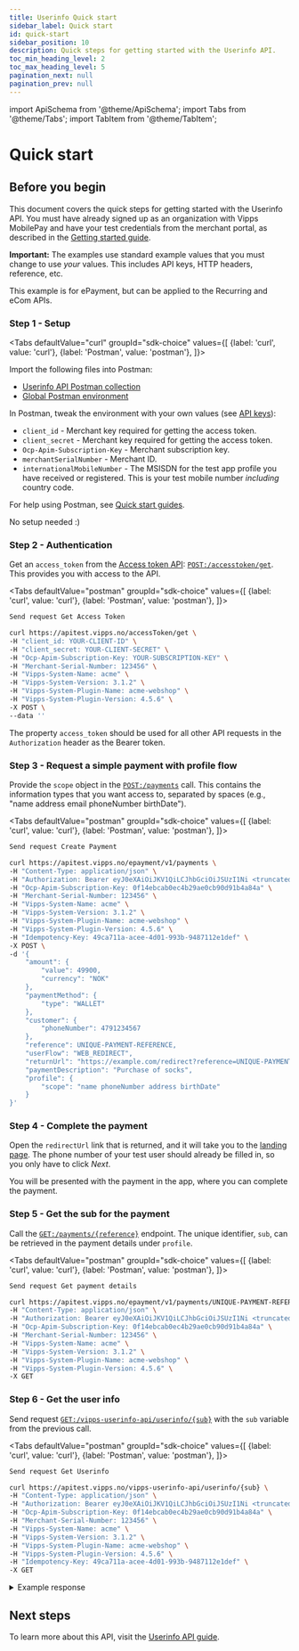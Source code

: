 ```yaml
---
title: Userinfo Quick start
sidebar_label: Quick start
id: quick-start
sidebar_position: 10
description: Quick steps for getting started with the Userinfo API.
toc_min_heading_level: 2
toc_max_heading_level: 5
pagination_next: null
pagination_prev: null
---
```


import ApiSchema from '@theme/ApiSchema';
import Tabs from '@theme/Tabs';
import TabItem from '@theme/TabItem';

# Quick start

## Before you begin

This document covers the quick steps for getting started with the Userinfo API.
You must have already signed up as an organization with Vipps MobilePay and have
your test credentials from the merchant portal, as described in the
[Getting started guide](https://developer.vippsmobilepay.com/docs/getting-started).

**Important:** The examples use standard example values that you must change to
use *your* values. This includes API keys, HTTP headers, reference, etc.

This example is for ePayment, but can be applied to the Recurring and eCom APIs.

### Step 1 - Setup

<Tabs
defaultValue="curl"
groupId="sdk-choice"
values={[
{label: 'curl', value: 'curl'},
{label: 'Postman', value: 'postman'},
]}>
<TabItem value="postman">

Import the following files into Postman:

* [Userinfo API Postman collection](/tools/userinfo-api-postman-collection.json)
* [Global Postman environment](https://github.com/vippsas/vipps-developers/blob/master/tools/vipps-api-global-postman-environment.json)

In Postman, tweak the environment with your own values (see
[API keys](https://developer.vippsmobilepay.com/docs/common-topics/api-keys/)):

* `client_id` - Merchant key required for getting the access token.
* `client_secret` - Merchant key required for getting the access token.
* `Ocp-Apim-Subscription-Key` - Merchant subscription key.
* `merchantSerialNumber` - Merchant ID.
* `internationalMobileNumber` - The MSISDN for the test app profile you have received or registered. This is your test mobile number *including* country code.

For help using Postman, see
[Quick start guides](https://developer.vippsmobilepay.com/docs/quick-start-guides).

</TabItem>
<TabItem value="curl">

No setup needed :)

</TabItem>
</Tabs>

### Step 2 - Authentication

Get an `access_token` from the
[Access token API](https://developer.vippsmobilepay.com/docs/APIs/access-token-api):
[`POST:/accesstoken/get`][access-token-endpoint].
This provides you with access to the API.

<Tabs
defaultValue="postman"
groupId="sdk-choice"
values={[
{label: 'curl', value: 'curl'},
{label: 'Postman', value: 'postman'},
]}>
<TabItem value="postman">

```bash
Send request Get Access Token
```

</TabItem>
<TabItem value="curl">

```bash
curl https://apitest.vipps.no/accessToken/get \
-H "client_id: YOUR-CLIENT-ID" \
-H "client_secret: YOUR-CLIENT-SECRET" \
-H "Ocp-Apim-Subscription-Key: YOUR-SUBSCRIPTION-KEY" \
-H "Merchant-Serial-Number: 123456" \
-H "Vipps-System-Name: acme" \
-H "Vipps-System-Version: 3.1.2" \
-H "Vipps-System-Plugin-Name: acme-webshop" \
-H "Vipps-System-Plugin-Version: 4.5.6" \
-X POST \
--data ''
```

</TabItem>
</Tabs>

The property `access_token` should be used for all other API requests in the `Authorization` header as the Bearer token.

### Step 3 - Request a simple payment with profile flow

Provide the `scope` object in the [`POST:/payments`][create-payment-endpoint] call. This contains the information types that you want access to, separated by spaces (e.g., "name address email phoneNumber birthDate").

<Tabs
defaultValue="postman"
groupId="sdk-choice"
values={[
{label: 'curl', value: 'curl'},
{label: 'Postman', value: 'postman'},
]}>
<TabItem value="postman">

```bash
Send request Create Payment
```

</TabItem>
<TabItem value="curl">

```bash
curl https://apitest.vipps.no/epayment/v1/payments \
-H "Content-Type: application/json" \
-H "Authorization: Bearer eyJ0eXAiOiJKV1QiLCJhbGciOiJSUzI1Ni <truncated>" \
-H "Ocp-Apim-Subscription-Key: 0f14ebcab0ec4b29ae0cb90d91b4a84a" \
-H "Merchant-Serial-Number: 123456" \
-H "Vipps-System-Name: acme" \
-H "Vipps-System-Version: 3.1.2" \
-H "Vipps-System-Plugin-Name: acme-webshop" \
-H "Vipps-System-Plugin-Version: 4.5.6" \
-H "Idempotency-Key: 49ca711a-acee-4d01-993b-9487112e1def" \
-X POST \
-d '{
    "amount": {
        "value": 49900,
        "currency": "NOK"
    },
    "paymentMethod": {
        "type": "WALLET"
    },
    "customer": {
        "phoneNumber": 4791234567
    },
    "reference": UNIQUE-PAYMENT-REFERENCE,
    "userFlow": "WEB_REDIRECT",
    "returnUrl": "https://example.com/redirect?reference=UNIQUE-PAYMENT-REFERENCE",
    "paymentDescription": "Purchase of socks",
    "profile": {
        "scope": "name phoneNumber address birthDate"
    }
}'
```

</TabItem>
</Tabs>

### Step 4 - Complete the payment

Open the `redirectUrl` link that is returned, and it will take you to the
[landing page](https://developer.vippsmobilepay.com/docs/common-topics/landing-page/).
The phone number of your test user should already be filled in, so you only have to click *Next*.

You will be presented with the payment in the app, where you can complete the payment.

### Step 5 - Get the sub for the payment

Call the [`GET:/payments/{reference}`][get-payment-endpoint] endpoint.
The unique identifier, `sub`, can be retrieved in the payment details under `profile`.


<Tabs
defaultValue="postman"
groupId="sdk-choice"
values={[
{label: 'curl', value: 'curl'},
{label: 'Postman', value: 'postman'},
]}>
<TabItem value="postman">

```bash
Send request Get payment details
```

</TabItem>
<TabItem value="curl">

```bash
curl https://apitest.vipps.no/epayment/v1/payments/UNIQUE-PAYMENT-REFERENCE \
-H "Content-Type: application/json" \
-H "Authorization: Bearer eyJ0eXAiOiJKV1QiLCJhbGciOiJSUzI1Ni <truncated>" \
-H "Ocp-Apim-Subscription-Key: 0f14ebcab0ec4b29ae0cb90d91b4a84a" \
-H "Merchant-Serial-Number: 123456" \
-H "Vipps-System-Name: acme" \
-H "Vipps-System-Version: 3.1.2" \
-H "Vipps-System-Plugin-Name: acme-webshop" \
-H "Vipps-System-Plugin-Version: 4.5.6" \
-X GET
```

</TabItem>
</Tabs>

### Step 6 - Get the user info

Send request [`GET:/vipps-userinfo-api/userinfo/{sub}`][userinfo-endpoint] with the `sub` variable from the previous call.

<Tabs
defaultValue="postman"
groupId="sdk-choice"
values={[
{label: 'curl', value: 'curl'},
{label: 'Postman', value: 'postman'},
]}>
<TabItem value="postman">

```bash
Send request Get Userinfo
```

</TabItem>
<TabItem value="curl">

```bash
curl https://apitest.vipps.no/vipps-userinfo-api/userinfo/{sub} \
-H "Content-Type: application/json" \
-H "Authorization: Bearer eyJ0eXAiOiJKV1QiLCJhbGciOiJSUzI1Ni <truncated>" \
-H "Ocp-Apim-Subscription-Key: 0f14ebcab0ec4b29ae0cb90d91b4a84a" \
-H "Merchant-Serial-Number: 123456" \
-H "Vipps-System-Name: acme" \
-H "Vipps-System-Version: 3.1.2" \
-H "Vipps-System-Plugin-Name: acme-webshop" \
-H "Vipps-System-Plugin-Version: 4.5.6" \
-H "Idempotency-Key: 49ca711a-acee-4d01-993b-9487112e1def" \
-X GET
```

</TabItem>
</Tabs>


<details>
<summary>Example response</summary>
<div>

```json
{
    "address": {
        "address_type": "home",
        "country": "NO",
        "formatted": "BOKS 6300, ETTERSTAD\n0603\nOSLO\nNO",
        "postal_code": "0603",
        "region": "OSLO",
        "street_address": "BOKS 6300, ETTERSTAD"
    },
    "birthdate": "1955-02-01",
    "family_name": "User",
    "given_name": "Test",
    "name": "Test User",
    "other_addresses": [],
    "phone_number": "4791234568",
    "sid": "687a31ad9ba1de74",
    "sub": "9fe5d0e3-4702-4113-a154-90bc68063325"
}
```

</div>
</details>


## Next steps

To learn more about this API, visit the [Userinfo API guide](./README.md).



[access-token-endpoint]: https://developer.vippsmobilepay.com/api/access-token#tag/Authorization-Service/operation/fetchAuthorizationTokenUsingPost
[create-payment-endpoint]: https://developer.vippsmobilepay.com/api/epayment#tag/CreatePayments/operation/createPayment
[get-payment-endpoint]: https://developer.vippsmobilepay.com/api/epayment#tag/QueryPayments/operation/getPayment
[userinfo-endpoint]: https://developer.vippsmobilepay.com/api/userinfo#operation/getUserinfo
